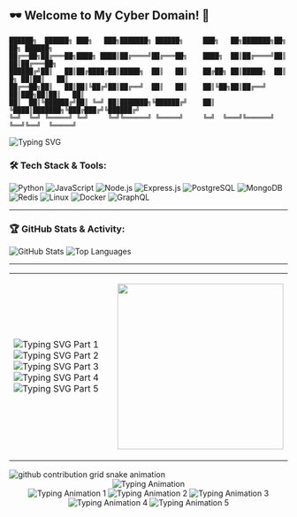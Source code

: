 ## 🕶️ Welcome to My Cyber Domain! 👾

```ascii
██████╗  ██████╗ ███╗   ███╗███████╗ ██████╗     ███╗   ██╗███████╗██╗    ██╗ ██████╗ 
██╔══██╗██╔═══██╗████╗ ████║██╔════╝██╔═══██╗    ████╗  ██║██╔════╝██║    ██║██╔═══██╗
██████╔╝██║   ██║██╔████╔██║█████╗  ██║   ██║    ██╔██╗ ██║█████╗  ██║ █╗ ██║██║   ██║
██╔══██╗██║   ██║██║╚██╔╝██║██╔══╝  ██║   ██║    ██║╚██╗██║██╔══╝  ██║███╗██║██║   ██║
██║  ██║╚██████╔╝██║ ╚═╝ ██║███████╗╚██████╔╝    ██║ ╚████║███████╗╚███╔███╔╝╚██████╔╝
╚═╝  ╚═╝ ╚═════╝ ╚═╝     ╚═╝╚══════╝ ╚═════╝     ╚═╝  ╚═══╝╚══════╝ ╚══╝╚══╝  ╚═════╝
```

<p align="left">
  <img src="https://readme-typing-svg.demolab.com?font=monospace&size=17&duration=3500&pause=1000&color=ff00ff&center=false&vCenter=true&width=800&lines=┌──(kali㉿romeo)-[~];└─\$+Hello,+World!+I'm+Romeo+Newo;└─\$+🚀+Passionate+Software+Engineer+&+Full-Stack+Developer;└─\$+Welcome+to+my+GitHub+Profile!" alt="Typing SVG" />
</p>






### 🛠️ Tech Stack & Tools:
![Python](https://img.shields.io/badge/Python-3776AB?style=for-the-badge&logo=python&logoColor=white)
![JavaScript](https://img.shields.io/badge/JavaScript-F7DF1E?style=for-the-badge&logo=javascript&logoColor=black)
![Node.js](https://img.shields.io/badge/Node.js-43853D?style=for-the-badge&logo=node.js&logoColor=white)
![Express.js](https://img.shields.io/badge/Express.js-000000?style=for-the-badge&logo=express&logoColor=white)
![PostgreSQL](https://img.shields.io/badge/PostgreSQL-316192?style=for-the-badge&logo=postgresql&logoColor=white)
![MongoDB](https://img.shields.io/badge/MongoDB-47A248?style=for-the-badge&logo=mongodb&logoColor=white)
![Redis](https://img.shields.io/badge/Redis-DC382D?style=for-the-badge&logo=redis&logoColor=white)
![Linux](https://img.shields.io/badge/Linux-FCC624?style=for-the-badge&logo=linux&logoColor=black)
![Docker](https://img.shields.io/badge/Docker-2496ED?style=for-the-badge&logo=docker&logoColor=white)
![GraphQL](https://img.shields.io/badge/GraphQL-E10098?style=for-the-badge&logo=graphql&logoColor=white)

---

### 🏆 GitHub Stats & Activity:
![GitHub Stats](https://github-readme-stats.vercel.app/api?username=Romeo509&show_icons=true&theme=radical)
![Top Languages](https://github-readme-stats.vercel.app/api/top-langs/?username=Romeo509&layout=compact&theme=radical)

---


<table>
  <tr>
    <!-- Left: Typing Animation (Code Simulation) -->
       <td>
     <p align="left">
  <!-- Part 1 -->
  <img src="https://readme-typing-svg.demolab.com?font=monospace&size=13&duration=3000&pause=700&color=ff00ff&center=false&vCenter=true&width=500&lines=from+flask+import+Flask,+jsonify%0Aapp+%3D+Flask(__name__)" alt="Typing SVG Part 1" />
  
  <!-- Part 2 -->
  <img src="https://readme-typing-svg.demolab.com?font=monospace&size=13&duration=3000&pause=500&color=ff00ff&center=false&vCenter=true&width=500&lines=%40app.route(%27%2F%27)%0Adef+home()%3A%0A++++return+jsonify(%7B%27message%27%3A+%27Welcome+to+the+API%21%27%7D)" alt="Typing SVG Part 2" />
  
  <!-- Part 3 -->
  <img src="https://readme-typing-svg.demolab.com?font=monospace&size=13&duration=3000&pause=300&color=ff00ff&center=false&vCenter=true&width=500&lines=%40app.route(%27%2Fusers%27)%0Adef+get_users()%3A%0A++++users+%3D+%5B%7B%27id%27%3A+1%2C+%27name%27%3A+%27Alice%27%7D%2C+%7B%27id%27%3A+2%2C+%27name%27%3A+%27Bob%27%7D%5D%0A++++return+jsonify(users)" alt="Typing SVG Part 3" />
  
  <!-- Part 4 -->
  <img src="https://readme-typing-svg.demolab.com?font=monospace&size=13&duration=3000&pause=200&color=ff00ff&center=false&vCenter=true&width=500&lines=%40app.route(%27%2Fuser%2F%3Cint%3Auser_id%3E%27)%0Adef+get_user(user_id)%3A%0A++++users+%3D+%7B1%3A+%7B%27name%27%3A+%27Alice%27%7D%2C+2%3A+%7B%27name%27%3A+%27Bob%27%7D%7D%0A++++return+jsonify(users.get(user_id%2C+%7B%27error%27%3A+%27User+not+found%27%7D))" alt="Typing SVG Part 4" />
  
  <!-- Part 5 -->
  <img src="https://readme-typing-svg.demolab.com?font=monospace&size=13&duration=1000&pause=100&color=ff00ff&center=false&vCenter=true&width=500&lines=if+__name__+%3D%3D+%27__main__%27%3A%0A++++app.run(debug%3DTrue)" alt="Typing SVG Part 5" />
</p>




   
   <td>
      <p align="right">
        <img src="https://i.pinimg.com/originals/69/d2/8c/69d28cb69a870c8ebee0149f7d9fd7a5.gif" width="300px"/>
      </p>
    </td>
  </tr>
</table>




<picture>
  <source
    media="(prefers-color-scheme: dark)"
    srcset="https://raw.githubusercontent.com/Romeo509/snk/output/github-contribution-grid-snake-dark.svg"
  />
  <source
    media="(prefers-color-scheme: light)"
    srcset="https://raw.githubusercontent.com/Romeo509/snk/output/github-contribution-grid-snake.svg"
  />
  <img
    alt="github contribution grid snake animation"
    src="https://raw.githubusercontent.com/Romeo509/snk/output/github-contribution-grid-snake.svg"
  />
</picture>



<div align="center">
  <img src="https://readme-typing-svg.herokuapp.com?font=Fira+Code&size=24&duration=3000&pause=1000&width=500&lines=⚡+Hack+the+Code,+Build+the+Future+⚡&repeat=true&center=true" alt="Typing Animation" />
</div>

<div align="center">
  <!-- Animation 1 -->
  <img src="https://readme-typing-svg.herokuapp.com?font=Fira+Code&size=24&duration=2000&pause=1000&width=500&lines=⚡+Hack+the+Code,+Build+the+Future+⚡&repeat=true&center=true" alt="Typing Animation 1" />
  
  <!-- Animation 2 (with delay) -->
  <img src="https://readme-typing-svg.herokuapp.com?font=Fira+Code&size=24&duration=2000&pause=1000&width=500&lines=🚀+Innovate,+Create,+Elevate+🚀&repeat=true&center=true" alt="Typing Animation 2" />
  
  <!-- Animation 3 (with delay) -->
  <img src="https://readme-typing-svg.herokuapp.com?font=Fira+Code&size=24&duration=2000&pause=1000&width=500&lines=💡+Think+Big,+Code+Bigger+💡&repeat=true&center=true" alt="Typing Animation 3" />
  
  <!-- Animation 4 (with delay) -->
  <img src="https://readme-typing-svg.herokuapp.com?font=Fira+Code&size=24&duration=2000&pause=1000&width=500&lines=🌍+Code+for+Impact,+Change+the+World+🌍&repeat=true&center=true" alt="Typing Animation 4" />
  
  <!-- Animation 5 (with delay) -->
  <img src="https://readme-typing-svg.herokuapp.com?font=Fira+Code&size=24&duration=2000&pause=1000&width=500&lines=🔥+Stay+Curious,+Keep+Building+🔥&repeat=true&center=true" alt="Typing Animation 5" />
</div>
